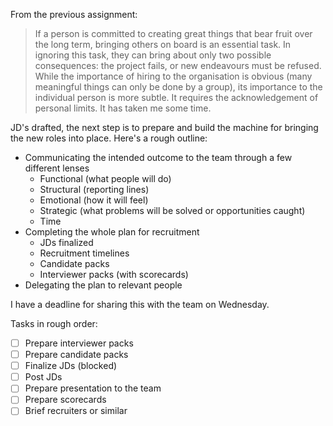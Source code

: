 From the previous assignment:

> If a person is committed to creating great things that bear fruit over the long term, bringing others on board is an essential task. In ignoring this task, they can bring about only two possible consequences: the project fails, or new endeavours must be refused. While the importance of hiring to the organisation is obvious (many meaningful things can only be done by a group), its importance to the individual person is more subtle. It requires the acknowledgement of personal limits. It has taken me some time.

JD's drafted, the next step is to prepare and build the machine for bringing the new roles into place. Here's a rough outline:

* Communicating the intended outcome to the team through a few different lenses
  * Functional (what people will do)
  * Structural (reporting lines)
  * Emotional (how it will feel)
  * Strategic (what problems will be solved or opportunities caught)
  * Time
* Completing the whole plan for recruitment
  * JDs finalized
  * Recruitment timelines
  * Candidate packs
  * Interviewer packs (with scorecards)
* Delegating the plan to relevant people

I have a deadline for sharing this with the team on Wednesday.

Tasks in rough order:

- [ ] Prepare interviewer packs
- [ ] Prepare candidate packs
- [ ] Finalize JDs (blocked)
- [ ] Post JDs
- [ ] Prepare presentation to the team
- [ ] Prepare scorecards
- [ ] Brief recruiters or similar
